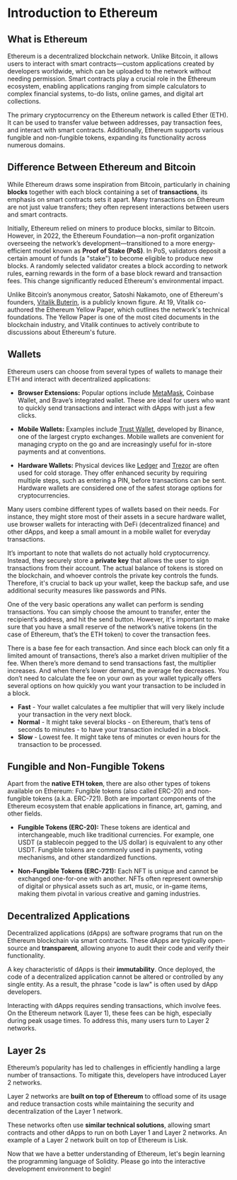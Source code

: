 # Introduction to Ethereum

## What is Ethereum

Ethereum is a decentralized blockchain network. Unlike Bitcoin, it allows users to interact with smart contracts—custom applications created by developers worldwide, which can be uploaded to the network without needing permission. Smart contracts play a crucial role in the Ethereum ecosystem, enabling applications ranging from simple calculators to complex financial systems, to-do lists, online games, and digital art collections.

The primary cryptocurrency on the Ethereum network is called Ether (ETH). It can be used to transfer value between addresses, pay transaction fees, and interact with smart contracts. Additionally, Ethereum supports various fungible and non-fungible tokens, expanding its functionality across numerous domains.

## Difference Between Ethereum and Bitcoin

While Ethereum draws some inspiration from Bitcoin, particularly in chaining **blocks** together with each block containing a set of **transactions**, its emphasis on smart contracts sets it apart. Many transactions on Ethereum are not just value transfers; they often represent interactions between users and smart contracts.

Initially, Ethereum relied on miners to produce blocks, similar to Bitcoin. However, in 2022, the Ethereum Foundation—a non-profit organization overseeing the network’s development—transitioned to a more energy-efficient model known as **Proof of Stake (PoS)**. In PoS, validators deposit a certain amount of funds (a "stake") to become eligible to produce new blocks. A randomly selected validator creates a block according to network rules, earning rewards in the form of a base block reward and transaction fees. This change significantly reduced Ethereum's environmental impact.

Unlike Bitcoin’s anonymous creator, Satoshi Nakamoto, one of Ethereum's founders, [Vitalik Buterin](https://en.wikipedia.org/wiki/Vitalik_Buterin), is a publicly known figure. At 19, Vitalik co-authored the Ethereum Yellow Paper, which outlines the network's technical foundations. The Yellow Paper is one of the most cited documents in the blockchain industry, and Vitalik continues to actively contribute to discussions about Ethereum's future.

## Wallets

Ethereum users can choose from several types of wallets to manage their ETH and interact with decentralized applications:

- **Browser Extensions:** Popular options include [MetaMask](https://metamask.io/), Coinbase Wallet, and Brave’s integrated wallet. These are ideal for users who want to quickly send transactions and interact with dApps with just a few clicks.

- **Mobile Wallets:** Examples include [Trust Wallet](https://trustwallet.com/), developed by Binance, one of the largest crypto exchanges. Mobile wallets are convenient for managing crypto on the go and are increasingly useful for in-store payments and at conventions.

- **Hardware Wallets:** Physical devices like [Ledger](https://www.ledger.com/) and [Trezor](https://trezor.io/) are often used for cold storage. They offer enhanced security by requiring multiple steps, such as entering a PIN, before transactions can be sent. Hardware wallets are considered one of the safest storage options for cryptocurrencies.

Many users combine different types of wallets based on their needs. For instance, they might store most of their assets in a secure hardware wallet, use browser wallets for interacting with DeFi (decentralized finance) and other dApps, and keep a small amount in a mobile wallet for everyday transactions.

It’s important to note that wallets do not actually hold cryptocurrency. Instead, they securely store a **private key** that allows the user to sign transactions from their account. The actual balance of tokens is stored on the blockchain, and whoever controls the private key controls the funds. Therefore, it's crucial to back up your wallet, keep the backup safe, and use additional security measures like passwords and PINs.

One of the very basic operations any wallet can perform is sending transactions. You can simply choose the amount to transfer, enter the recipient’s address, and hit the send button. However, it's important to make sure that you have a small reserve of the network’s native tokens (in the case of Ethereum, that’s the ETH token) to cover the transaction fees.

There is a base fee for each transaction. And since each block can only fit a limited amount of transactions, there’s also a market driven multiplier of the fee. When there’s more demand to send transactions fast, the multiplier increases. And when there’s lower demand, the average fee decreases. You don’t need to calculate the fee on your own as your wallet typically offers several options on how quickly you want your transaction to be included in a block.
- **Fast** - Your wallet calculates a fee multiplier that will very likely include your transaction in the very next block.
- **Normal** - It might take several blocks - on Ethereum, that’s tens of seconds to minutes - to have your transaction included in a block.
- **Slow** - Lowest fee. It might take tens of minutes or even hours for the transaction to be processed.


## Fungible and Non-Fungible Tokens

Apart from the **native ETH token**, there are also other types of tokens available on Ethereum: Fungible tokens (also called ERC-20) and non-fungible tokens (a.k.a. ERC-721). Both are important components of the Ethereum ecosystem that enable applications in finance, art, gaming, and other fields.


- **Fungible Tokens (ERC-20):** These tokens are identical and interchangeable, much like traditional currencies. For example, one USDT (a stablecoin pegged to the US dollar) is equivalent to any other USDT. Fungible tokens are commonly used in payments, voting mechanisms, and other standardized functions.

- **Non-Fungible Tokens (ERC-721):** Each NFT is unique and cannot be exchanged one-for-one with another. NFTs often represent ownership of digital or physical assets such as art, music, or in-game items, making them pivotal in various creative and gaming industries.

## Decentralized Applications

Decentralized applications (dApps) are software programs that run on the Ethereum blockchain via smart contracts. These dApps are typically open-source and **transparent**, allowing anyone to audit their code and verify their functionality.

A key characteristic of dApps is their **immutability**. Once deployed, the code of a decentralized application cannot be altered or controlled by any single entity. As a result, the phrase "code is law" is often used by dApp developers.

Interacting with dApps requires sending transactions, which involve fees. On the Ethereum network (Layer 1), these fees can be high, especially during peak usage times. To address this, many users turn to Layer 2 networks.

## Layer 2s

Ethereum’s popularity has led to challenges in efficiently handling a large number of transactions. To mitigate this, developers have introduced Layer 2 networks.

Layer 2 networks are **built on top of Ethereum** to offload some of its usage and reduce transaction costs while maintaining the security and decentralization of the Layer 1 network.

These networks often use **similar technical solutions**, allowing smart contracts and other dApps to run on both Layer 1 and Layer 2 networks. An example of a Layer 2 network built on top of Ethereum is Lisk.

Now that we have a better understanding of Ethereum, let's begin learning the programming language of Solidity. Please go into the interactive development environment to begin!
